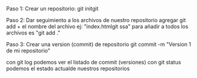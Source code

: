 Paso 1:
Crear un repositorio: git initgit

Paso 2: 
Dar seguimiento a los archivos de nuestro repositorio
agregar git add + el nombre del archivo ej: "index.htmlgit ssa"
para añadir a todos los archivos es "git add ."

Paso 3:
Crear una version (commit) de repositorio
git commit -m "Version 1 de mi repositorio"

con git log podemos ver el listado de commit (versiones)
con git status podemos el estado actualde nuestros repositorios